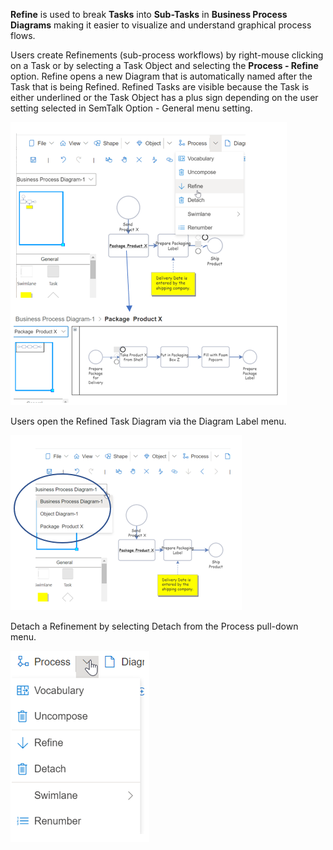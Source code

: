 **Refine** is used to break **Tasks** into **Sub-Tasks** in **Business Process Diagrams** making it easier to visualize and understand graphical process flows.

Users create Refinements (sub-process workflows) by right-mouse clicking on a Task or by selecting a Task Object and selecting the **Process - Refine** option. Refine opens a new Diagram that is automatically named after the Task that is being Refined. Refined Tasks are visible because the Task is either underlined or the Task Object has a plus sign depending on the user setting selected in SemTalk Option - General menu setting.

![](https://github.com/SemTalkOnline/SemTalkOnline/blob/main/images/Refinement%20Example.png)

Users open the Refined Task Diagram via the Diagram Label menu. 

![](https://github.com/SemTalkOnline/SemTalkOnline/blob/main/images/Diagram_Menu_Label.png)

Detach a Refinement by selecting Detach from the Process pull-down menu.

![](https://github.com/SemTalkOnline/SemTalkOnline/blob/main/images/Process_PullDown_Menu.png)

